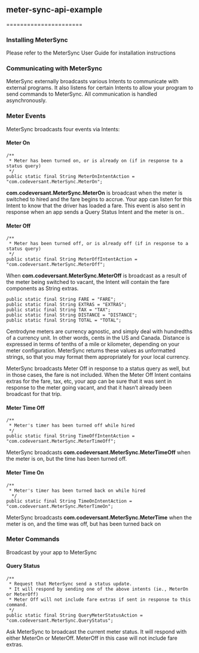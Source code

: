 <H2>meter-sync-api-example</H2>
======================

<h3>Installing MeterSync</h3>
Please refer to the MeterSync User Guide for installation instructions

<h3>Communicating with MeterSync</h3>
MeterSync externally broadcasts various Intents to communicate with external programs. It also listens for certain Intents to allow your program to send commands to MeterSync. All communication is handled asynchronously. 

<h3>Meter Events</h3>
MeterSync broadcasts four events via Intents:

<h4>Meter On</h4> 

    /**
     * Meter has been turned on, or is already on (if in response to a status query)
     */
    public static final String MeterOnIntentAction = "com.codeversant.MeterSync.MeterOn";
    
<b>com.codeversant.MeterSync.MeterOn</b> is broadcast when the meter is switched to hired and the fare begins to accrue.  Your app can listen for this Intent to know that the driver has loaded a fare. This event is also sent in response when an app sends a Query Status Intent and the meter is on.. 

<h4>Meter Off</h4>

    /**
     * Meter has been turned off, or is already off (if in response to a status query)
     */
    public static final String MeterOffIntentAction = "com.codeversant.MeterSync.MeterOff";

When <b>com.codeversant.MeterSync.MeterOff</b> is broadcast as a result of the meter being switched to vacant, the Intent will contain the fare components as String extras.

    public static final String FARE = "FARE";
    public static final String EXTRAS = "EXTRAS";
    public static final String TAX = "TAX";
    public static final String DISTANCE = "DISTANCE";
    public static final String TOTAL = "TOTAL";

Centrodyne meters are currency agnostic, and simply deal with hundredths of a currency unit. In other words, cents in the US and Canada. Distance is expressed in terms of tenths of a mile or kilometer, depending on your meter configuration. MeterSync returns these values as unformatted strings, so that you may format them appropriately for your local currency.

MeterSync broadcasts Meter Off in response to a status query as well, but in those cases, the fare is not included. When the Meter Off Intent contains extras for the fare, tax, etc, your app can be sure that it was sent in response to the meter going vacant, and that it hasn’t already been broadcast for that trip.

<h4>Meter Time Off</h4>

    /**
     * Meter's timer has been turned off while hired
     */
    public static final String TimeOffIntentAction = "com.codeversant.MeterSync.MeterTimeOff";

MeterSync broadcasts <b>com.codeversant.MeterSync.MeterTimeOff</b> when the meter is on, but the time has been turned off.   

<h4>Meter Time On</h4>

    /**
     * Meter's timer has been turned back on while hired
      */
    public static final String TimeOnIntentAction = "com.codeversant.MeterSync.MeterTimeOn";

MeterSync broadcasts <b>com.codeversant.MeterSync.MeterTime</b> when the meter is on, and the time was off, but has been turned back on
    
<h3>Meter Commands</h3>
Broadcast by your app to MeterSync

<h4>Query Status</h4>

    /**
     * Request that MeterSync send a status update.
     * It will respond by sending one of the above intents (ie., MeterOn or MeterOff)
     * Meter Off will not include fare extras if sent in response to this command.
     */
    public static final String QueryMeterStatusAction = "com.codeversant.MeterSync.QueryStatus";

Ask MeterSync to broadcast the current meter status. It will respond with either MeterOn or MeterOff. MeterOff in this case will not include fare extras.
